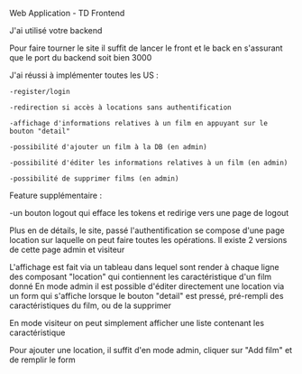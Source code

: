 Web Application - TD Frontend


J'ai utilisé votre backend

Pour faire tourner le site il suffit de lancer le front et le back en s'assurant que le port du backend soit bien 3000

J'ai réussi à implémenter toutes les US :

    -register/login
    
    -redirection si accès à locations sans authentification
    
    -affichage d'informations relatives à un film en appuyant sur le bouton "detail"
   
    -possibilité d'ajouter un film à la DB (en admin)
    
    -possibilité d'éditer les informations relatives à un film (en admin)
    
    -possibilité de supprimer films (en admin)
  
 
 
 
Feature supplémentaire :

  -un bouton logout qui efface les tokens et redirige vers une page de logout




Plus en de détails, le site, passé l'authentification se compose d'une page location sur laquelle on peut faire toutes les opérations. Il existe 2 versions de cette page admin et visiteur

L'affichage est fait via un tableau dans lequel sont render à chaque ligne des composant "location" qui contiennent les caractéristique d'un film donné
En mode admin il est possible d'éditer directement une location via un form qui s'affiche lorsque le bouton "detail" est pressé, pré-rempli des caractéristiques du film, ou de la supprimer

En mode visiteur on peut simplement afficher une liste contenant les caractéristique

Pour ajouter une location, il suffit d'en mode admin, cliquer sur "Add film" et de remplir le form


 
